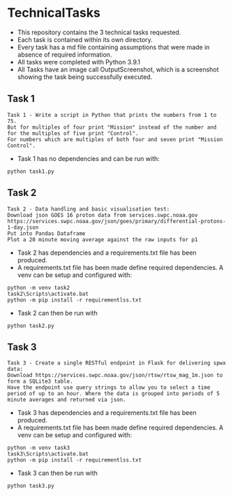 # TechnicalTasks
 - This repository contains the 3 technical tasks requested. 
 - Each task is contained within its own directory.
 - Every task has a md file containing assumptions that were made in absence of required information. 
 - All tasks were completed with Python 3.9.1 
 - All Tasks have an image call OutputScreenshot, which is a screenshot showing the task being successfully executed.
## Task 1 
 ```
Task 1 - Write a script in Python that prints the numbers from 1 to 75.
But for multiples of four print "Mission" instead of the number and for the multiples of five print "Control".
For numbers which are multiples of both four and seven print "Mission Control".
 ```
 - Task 1 has no dependencies and can be run with:
```buildoutcfg
python task1.py
```
## Task 2
 ```
Task 2 - Data handling and basic visualisation test:
Download json GOES 16 proton data from services.swpc.noaa.gov
https://services.swpc.noaa.gov/json/goes/primary/differential-protons-1-day.json
Put into Pandas Dataframe
Plot a 20 minute moving average against the raw inputs for p1
 ```
- Task 2 has dependencies and a requirements.txt file has been produced.
- A requirements.txt file has been made define required dependencies. A venv can be setup and configured with:
```buildoutcfg
python -m venv task2
task2\Scripts\activate.bat
python -m pip install -r requirementlss.txt
```
- Task 2 can then be run with
```buildoutcfg
python task2.py
```
## Task 3
 ```
Task 3 - Create a single RESTful endpoint in Flask for delivering spwx data:
Download https://services.swpc.noaa.gov/json/rtsw/rtsw_mag_1m.json to form a SQLite3 table.
Have the endpoint use query strings to allow you to select a time period of up to an hour. Where the data is grouped into periods of 5 minute averages and returned via json.
 ```
- Task 3 has dependencies and a requirements.txt file has been produced.
- A requirements.txt file has been made define required dependencies. A venv can be setup and configured with:
```buildoutcfg
python -m venv task3
task3\Scripts\activate.bat
python -m pip install -r requirementlss.txt
```
- Task 3 can then be run with
```buildoutcfg
python task3.py
```